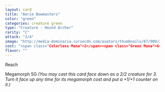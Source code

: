 ```yaml
---
layout: card
title: "Aerie Bowmasters"
color: "green"
categories: creature green
type: "Creature - Hound Archer"
rarity: "C"
attack: "3/4"
image: "http://media-dominaria.cursecdn.com/avatars/thumbnails/67/909/200/283/635608922201949606.png"
cost: "<span class="Colorless Mana">2</span><span class="Green Mana">G</span><span class="Green Mana">G</span>"
flavor: ""
---
```


Reach

Megamorph <span class="tip mana-icon mana-colorless-05" title="5 Colorless Mana">5</span><span class="tip mana-icon mana-green" title="1 Green Mana">G</span> <em>(You may cast this card face down as a 2/2 creature for <span class="tip mana-icon mana-colorless-03" title="3 Colorless Mana">3</span>. Turn it face up any time for its megamorph cost and put a +1/+1 counter on it.)</em>
